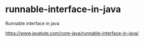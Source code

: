 # runnable-interface-in-java
Runnable interface in java

https://www.javatute.com/core-java/runnable-interface-in-java/

